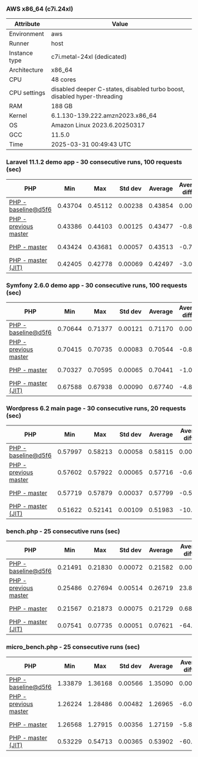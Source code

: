 ### AWS x86_64 (c7i.24xl)

|  Attribute    |     Value      |
|---------------|----------------|
| Environment   |aws|
| Runner        |host|
| Instance type |c7i.metal-24xl (dedicated)|
| Architecture  |x86_64
| CPU           |48 cores|
| CPU settings  |disabled deeper C-states, disabled turbo boost, disabled hyper-threading|
| RAM           |188 GB|
| Kernel        |6.1.130-139.222.amzn2023.x86_64|
| OS            |Amazon Linux 2023.6.20250317|
| GCC           |11.5.0|
| Time          |2025-03-31 00:49:43 UTC|

### Laravel 11.1.2 demo app - 30 consecutive runs, 100 requests (sec)

|     PHP     |     Min     |     Max     |    Std dev   |   Average  |  Average diff % |   Median   | Median diff % |     Memory    |
|-------------|-------------|-------------|--------------|------------|-----------------|------------|---------------|---------------|
|[PHP - baseline@d5f6](https://github.com/php/php-src/commit/d5f6e56610)|0.43704|0.45112|0.00238|0.43854|0.00%|0.43809|0.00%|41.86 MB|
|[PHP - previous master](https://github.com/php/php-src/commit/0607c22f8e)|0.43386|0.44103|0.00125|0.43477|-0.86%|0.43452|-0.82%|41.92 MB|
|[PHP - master](https://github.com/php/php-src/commit/334d9bbc09)|0.43424|0.43681|0.00057|0.43513|-0.78%|0.43505|-0.69%|41.93 MB|
|[PHP - master (JIT)](https://github.com/php/php-src/commit/334d9bbc09)|0.42405|0.42778|0.00069|0.42497|-3.09%|0.42483|-3.03%|50.81 MB|

### Symfony 2.6.0 demo app - 30 consecutive runs, 100 requests (sec)

|     PHP     |     Min     |     Max     |    Std dev   |   Average  |  Average diff % |   Median   | Median diff % |     Memory    |
|-------------|-------------|-------------|--------------|------------|-----------------|------------|---------------|---------------|
|[PHP - baseline@d5f6](https://github.com/php/php-src/commit/d5f6e56610)|0.70644|0.71377|0.00121|0.71170|0.00%|0.71174|0.00%|37.40 MB|
|[PHP - previous master](https://github.com/php/php-src/commit/0607c22f8e)|0.70415|0.70735|0.00083|0.70544|-0.88%|0.70537|-0.89%|37.62 MB|
|[PHP - master](https://github.com/php/php-src/commit/334d9bbc09)|0.70327|0.70595|0.00065|0.70441|-1.02%|0.70432|-1.04%|37.62 MB|
|[PHP - master (JIT)](https://github.com/php/php-src/commit/334d9bbc09)|0.67588|0.67938|0.00090|0.67740|-4.82%|0.67730|-4.84%|44.58 MB|

### Wordpress 6.2 main page - 30 consecutive runs, 20 requests (sec)

|     PHP     |     Min     |     Max     |    Std dev   |   Average  |  Average diff % |   Median   | Median diff % |     Memory    |
|-------------|-------------|-------------|--------------|------------|-----------------|------------|---------------|---------------|
|[PHP - baseline@d5f6](https://github.com/php/php-src/commit/d5f6e56610)|0.57997|0.58213|0.00058|0.58115|0.00%|0.58119|0.00%|43.01 MB|
|[PHP - previous master](https://github.com/php/php-src/commit/0607c22f8e)|0.57602|0.57922|0.00065|0.57716|-0.69%|0.57709|-0.71%|43.01 MB|
|[PHP - master](https://github.com/php/php-src/commit/334d9bbc09)|0.57719|0.57879|0.00037|0.57799|-0.54%|0.57801|-0.55%|43.01 MB|
|[PHP - master (JIT)](https://github.com/php/php-src/commit/334d9bbc09)|0.51622|0.52141|0.00109|0.51983|-10.55%|0.52004|-10.52%|61.94 MB|

### bench.php - 25 consecutive runs (sec)

|     PHP     |     Min     |     Max     |    Std dev   |   Average  |  Average diff % |   Median   | Median diff % |     Memory    |
|-------------|-------------|-------------|--------------|------------|-----------------|------------|---------------|---------------|
|[PHP - baseline@d5f6](https://github.com/php/php-src/commit/d5f6e56610)|0.21491|0.21830|0.00072|0.21582|0.00%|0.21576|0.00%|26.18 MB|
|[PHP - previous master](https://github.com/php/php-src/commit/0607c22f8e)|0.25486|0.27694|0.00514|0.26719|23.80%|0.26745|23.96%|26.34 MB|
|[PHP - master](https://github.com/php/php-src/commit/334d9bbc09)|0.21567|0.21873|0.00075|0.21729|0.68%|0.21733|0.73%|26.34 MB|
|[PHP - master (JIT)](https://github.com/php/php-src/commit/334d9bbc09)|0.07541|0.07735|0.00051|0.07621|-64.69%|0.07623|-64.67%|27.39 MB|

### micro_bench.php - 25 consecutive runs (sec)

|     PHP     |     Min     |     Max     |    Std dev   |   Average  |  Average diff % |   Median   | Median diff % |     Memory    |
|-------------|-------------|-------------|--------------|------------|-----------------|------------|---------------|---------------|
|[PHP - baseline@d5f6](https://github.com/php/php-src/commit/d5f6e56610)|1.33879|1.36168|0.00566|1.35090|0.00%|1.35136|0.00%|20.44 MB|
|[PHP - previous master](https://github.com/php/php-src/commit/0607c22f8e)|1.26224|1.28486|0.00482|1.26965|-6.01%|1.26881|-6.11%|20.60 MB|
|[PHP - master](https://github.com/php/php-src/commit/334d9bbc09)|1.26568|1.27915|0.00356|1.27159|-5.87%|1.27085|-5.96%|20.60 MB|
|[PHP - master (JIT)](https://github.com/php/php-src/commit/334d9bbc09)|0.53229|0.54713|0.00365|0.53902|-60.10%|0.53881|-60.13%|21.81 MB|
